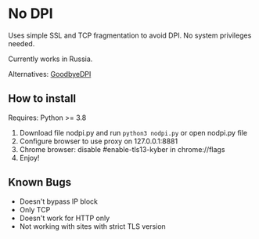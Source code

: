 # No DPI
Uses simple SSL and TCP fragmentation to avoid DPI.
No system privileges needed.

Currently works in Russia.

Alternatives: [GoodbyeDPI](https://github.com/ValdikSS/GoodbyeDPI)

## How to install

Requires: Python >= 3.8

1) Download file nodpi.py and run `python3 nodpi.py` or open nodpi.py file
2) Configure browser to use proxy on 127.0.0.1:8881
3) Chrome browser: disable #enable-tls13-kyber in chrome://flags
4) Enjoy!

## Known Bugs

- Doesn't bypass IP block
- Only TCP
- Doesn't work for HTTP only
- Not working with sites with strict TLS version
